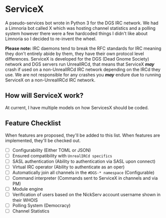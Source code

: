 # ServiceX
A pseudo-services bot wrote in Python 3 for the DGS IRC network. We had a Limnoria bot called X which was hosting channel statistics and a polling system however there were a few hardcoded things I didn't like about Limnoria so I decided to re-invent the wheel.

**Please note:** IRC daemons tend to break the RFC standards for IRC meaning they don't entirely abide by them, they have their own protocol level differences. ServiceX is developed for the DGS (Dead Gnome Society) network and DGS servers run UnrealIRCd, that means that ServiceX ***may*** crash if used on a non-UnrealIRCd IRC network depending on the IRCd they use. We are not responsible for any crashes you ***may*** endure due to running ServiceX on a non-UnrealIRCd IRC network.

## How will ServiceX work?
At current, I have multiple models on how ServicesX should be coded.

## Feature Checklist
When features are proposed, they'll be added to this list. When features are implemented, they'll be checked out.
* [ ] Configurability (Either TOML or JSON)
* [ ] Ensured compatibility with `UnrealIRCd specifics`
* [ ] SASL authentication (Ability to authentication via SASL upon connect)
* [ ] Virtual IRC operator (Ability to authenticate as an oper)
* [ ] Automatically join all channels in the `#DGS-* namespace` (Configurable)
* [ ] Command interpreter (Commands sent to ServiceX in channels and via PM)
* [ ] Module engine
* [ ] Verification of users based on the NickServ account username shown in their WHOIS
* [ ] Polling System (Democracy)
* [ ] Channel Statistics
